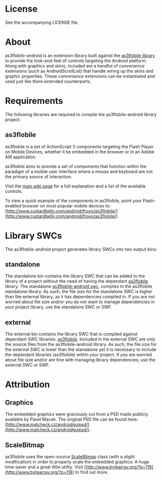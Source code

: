 # License

See the accompanying LICENSE file.

# About

as3flobile-android is an extension library built against the [as3flobile library](http://github.com/bustardcelly/as3flobile) to provide the look-and-feel of controls targeting the Android platform. Along with graphics and skins, included are a handful of *convenience* extensions (such as AndroidScrollList) that handle wiring up the skins and graphic properties. These *convenience* extensions can be instantiated and used just like there extended counterparts.

# Requirements

The following libraries are required to compile the as3flobile-android library project:

## as3flobile

as3flobile is a set of ActionScript 3 components targeting the Flash Player on Mobile Devices, whether it be embedded in the browser or in an Adobe AIR application.

as3flobile aims to provide a set of components that function within the paradigm of a mobile user interface where a mouse and keyboard are not the primary source of interaction.

Visit the [main wiki page](http://wiki.github.com/bustardcelly/as3flobile/) for a full explanation and a list of the available controls.

To view a quick example of the components in as3flobile, point your Flash-enabled browser on *most* popular mobile devices to: [http://www.custardbelly.com/android/froyo/as3flobile/](http://www.custardbelly.com/android/froyo/as3flobile/)

# Library SWCs

The as3flobile-android project generates library SWCs into two output bins:

## standalone

The standalone bin contains the library SWC that can be added to the library
of a project without the need of having the dependant [as3flobile](http://github.com/bustardcelly/as3flobile/) library. 
The standalone [as3flobile-android swc](http://github.com/bustardcelly/as3flobile-android/tree/master/bin/standalone/), compiles in the as3flobile standalone library. 
As such, the file size for the standalone SWC is higher than the external library, as it has dependencies compiled in. 
If you are not worried about file size and/or you do not want to manage dependencies in your project library, 
use the standalone SWC or SWF.

## external

The external bin contains the library SWC that is compiled against dependant SWC libraries:
[as3flobile](http://github.com/bustardcelly/as3flobile/tree/master/bin/). Included in the external SWC are only the source files 
from the as3flobile-android library. As such, the file size for the external SWC is lower than the standalone
yet it is necessary to include the dependant libraries (as3flobile) within your project. If you are worried about
file size and/or are fine with managing library dependencies, use the external SWC or SWF.

# Attribution

## Graphics

The embedded graphics were graciously cut from a PSD made publicly available by Pavel Macek. The original PSD file can be found here: [http://www.matcheck.cz/androidguipsd/](http://www.matcheck.cz/androidguipsd/).

## ScaleBitmap

as3flobile uses the open-source [ScaleBitmap](http://www.bytearray.org/?p=118) class (with a slight modification) in order to properly scale the embedded graphics. A huge time-saver and a great little utility. Visit [http://www.bytearray.org/?p=118](http://www.bytearray.org/?p=118) to find out more. 
